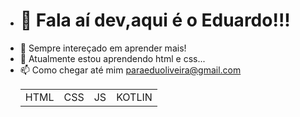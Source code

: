 - <h1>👋  Fala aí dev,aqui é o Eduardo!!!</h1>
- 👀 Sempre intereçado em aprender mais!
- 🌱 Atualmente estou aprendendo html e css...
- 📫 Como chegar até mim paraeduoliveira@gmail.com
  <table>
    <tr>
      <td>HTML</td>
      <td>CSS</td>
      <td>JS</td>
      <td>KOTLIN</td>
    </tr>
  </table>

<!---
EduardoOliveiraS/EduardoOliveiraS is a ✨ special ✨ repository because its `README.md` (this file) appears on your GitHub profile.
You can click the Preview link to take a look at your changes.
--->

